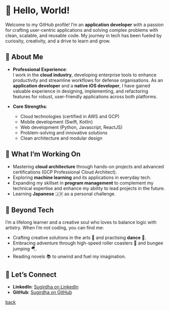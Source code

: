 # 👋 Hello, World!  

Welcome to my GitHub profile! I’m an **application developer** with a passion for crafting user-centric applications and solving complex problems with clean, scalable, and reusable code. My journey in tech has been fueled by curiosity, creativity, and a drive to learn and grow.  

## 🌟 About Me  
- **Professional Experience**:  
  I work in the **cloud industry**, developing enterprise tools to enhance productivity and streamline workflows for defense organisations. As an **application developer** and a **native iOS developer**, I have gained valuable experience in designing, implementing, and refactoring features for robust, user-friendly applications across both platforms.  

- **Core Strengths**:  
  - Cloud technologies (certified in AWS and GCP)  
  - Mobile development (Swift, Kotlin)  
  - Web development (Python, Javascript, ReactJS)  
  - Problem-solving and innovative solutions  
  - Clean architecture and modular design  

## 🌱 What I’m Working On  
- Mastering **cloud architecture** through hands-on projects and advanced certifications (GCP Professional Cloud Architect).  
- Exploring **machine learning** and its applications in everyday tech.
- Expanding my skillset in **program management** to complement my technical expertise and enhance my ability to lead projects in the future.  
- Learning **Japanese** 🇯🇵 as a personal challenge.  

## 🎨 Beyond Tech  
I’m a lifelong learner and a creative soul who loves to balance logic with artistry. When I’m not coding, you can find me:  
- Crafting creative solutions in the arts 🎨 and practising **dance** 💃.  
- Embracing adventure through high-speed roller coasters 🎢 and bungee jumping 🪂.  
- Reading novels 📚 to unwind and fuel my imagination.  

## 🔗 Let’s Connect  
- **LinkedIn**: [Sugirdha on LinkedIn](https://www.linkedin.com/in/sugirdha/)  
- **GitHub**: [Sugirdha on GitHub](https://github.com/Sugirdha)

[back](./)
